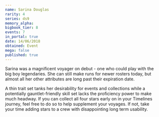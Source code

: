 ```yaml
---
name: Sarina Douglas
rarity: 4
series: ds9
memory_alpha:
bigbook_tier: 8
events: 7
in_portal: true
date: 14/06/2018
obtained: Event
mega: false
published: true
---
```


Sarina was a magnificent voyager on debut - one who could play with the big boy legendaries. She can still make runs for newer rosters today, but almost all her other attributes are long past their expiration date.

A thin trait set tanks her desirability for events and collections while a potentially gauntlet-friendly skill set lacks the proficiency power to make much headway. If you can collect all four stars early on in your Timelines journey, feel free to do so to help supplement your voyages. If not, take your time adding stars to a crew with disappointing long term usability.
